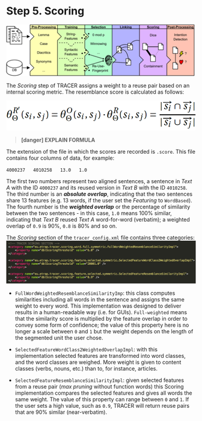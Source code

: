 # Step 5. Scoring

![](/assets/architecture.png)

The _Scoring_ step of TRACER assigns a weight to a reuse pair based on an internal scoring metric. The resemblance score is calculated as follows:

![](/assets/scoring-formula.png)


> **[danger] EXPLAIN FORMULA**

The extension of the file in which the scores are recorded is `.score`. This file contains four columns of data, for example:

`4000237   4010258   13.0   1.0`

The first two numbers represent two aligned sentences, a sentence in _Text A_ with the ID `4000237` and its reused version in _Text B_ with the ID `4010258`. The third number is an _**absolute overlap**_, indicating that the two sentences share 13 features \(e.g. 13 words, if the user set the _Featuring_ to `WordBased`\). The fourth number is the _**weighted overlap**_ or the percentage of similarity between the two sentences - in this case, `1.0` means 100% similar, indicating that _Text B_ reused _Text A_ word-for-word \(verbatim\); a weighted overlap of `0.9` is 90%, `0.8` is 80% and so on.

The _Scoring_ section of the `tracer_config.xml` file contains three categories:![](/assets/scoring-config.png)

* `FullWordWeightedResemblanceSimilarityImp`: this class computes similarities including all words in the sentence and assigns the same weight to every word. This implementation was designed to deliver results in a human-readable way \(i.e. for GUIs\). `Full-weighted` means that the similarity score is multiplied by the feature overlap in order to convey some form of confidence; the value of this property here is no longer a scale between `0` and `1` but the weight depends on the length of the segmented unit the user chose.

* `SelectedFeatureWordClass2WeightedOverlapImpl`: with this implementation selected features are transformed into word classes, and the word classes are weighed. More weight is given to content classes \(verbs, nouns, etc.\) than to, for instance, articles.

* `SelectedFeatureResemblanceSimilarityImpl`: given selected features from a reuse pair \(_max pruning_ without function words\) this Scoring implementation compares the selected features and gives all words the same weight. The value of this property can range between `0` and `1`. If the user sets a high value, such as `0.9`, TRACER will return reuse pairs that are 90% similar \(near-verbatim\).



